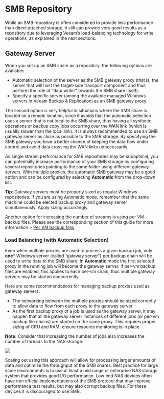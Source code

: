 <!--- This was last Changed 03-05-17 by PS --->
# SMB Repository

While an SMB repository is often considered to provide less performance than direct attached storage, it still can provide very good results as a repository due to leveraging Veeam’s load-balancing technology for write operations, as explained in the next sections.

## Gateway Server

When you set up an SMB share as a repository, the following options are available:
-   Automatic selection of the server as the SMB gateway proxy (that is, the server that will host the target-side transport component and thus perform the role of “data writer” towards the SMB share itself).
-   Specify a specific server (among the available managed Windows servers in Veeam Backup & Replication) as an SMB gateway proxy.

The second option is very helpful in situations where the SMB share is located on a remote location, since it avoids that the automatic selection uses a server that is not local to the SMB share, thus having all synthetic operations or backup copy jobs occurring over the WAN link (which is usually slower than the local link). It is always recommended to use an SMB gateway server as close as possible to the SMB storage. By specifying the SMB gateway you have a better chance of keeping the data flow under control and avoid data crossing the WAN links unnecessarily.

As single stream performance for SMB repositories may be suboptimal,
you can potentially increase performance of your SMB storage by configuring
several repositories pointing to the same folder using different gateway servers.
With multiple proxies, the automatic SMB gateway may be a good option and can
be configured by selecting **Automatic** from the drop-down list.

**Tip**: Gateway servers must be properly sized as regular Windows repositories.
If you are using Automatic mode, remember that the same machine could be elected
backup proxy and gateway server simultaneously. Apply sizing accordingly.

Another option for increasing the number of streams is using per VM backup
files. Please see the corresponding section of this guide for more information >
[Per VM backup files](./repository_planning_pervm.md)

### Load Balancing (with Automatic Selection)
Even when multiple proxies are used to process a given backup job, only **one*** Windows server (called “gateway server") per backup chain will be used to write data to the SMB share. In **Automatic** mode the first selected proxy in the running job will become the gateway server. If per-vm backup files are enabled, this applies to each per-vm chain, thus multiple gateway servers may be started concurrently.

Here are some recommendations for managing backup proxies used as gateway servers:
-   The networking between the multiple proxies should be sized correctly to allow data to flow from each proxy to the gateway server.
-   As the first backup proxy of a job is used as the gateway server, it may happen that all the gateway server instances of different jobs (or per-vm backup file chains) are started on the same proxy. This requires proper sizing of CPU and RAM; ensure resource monitoring is in place.

**Note:** Consider that increasing the number of jobs also increases the number of threads to the NAS storage.

![](../media/image12.png)

Scaling out using this approach will allow for processing larger amounts of data and optimize the throughput of the SMB shares. Best practice for large scale environments is to use at least a mid range or enterprise NAS storage system that provides good I/O performance. Low end NAS devices often have non official implementations of the SMB protocol that may improve performance test results, but may also corrupt backup files. For these devices it is discouraged to use SMB.
